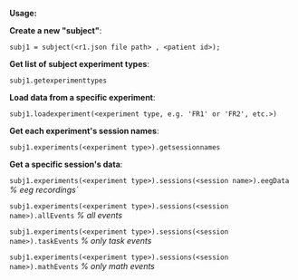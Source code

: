 **Usage:**



**Create a new "subject"**:

`subj1 = subject(<r1.json file path> , <patient id>);`


**Get list of subject experiment types**:

`subj1.getexperimenttypes`


**Load data from a specific experiment**:

`subj1.loadexperiment(<experiment type, e.g. 'FR1' or 'FR2', etc.>)`


**Get each experiment's session names**:

`subj1.experiments(<experiment type>).getsessionnames`


**Get a specific session's data**:

`subj1.experiments(<experiment type>).sessions(<session name>).eegData` _% eeg recordings`_

`subj1.experiments(<experiment type>).sessions(<session name>).allEvents` _% all events_

`subj1.experiments(<experiment type>).sessions(<session name>).taskEvents` _% only task events_

`subj1.experiments(<experiment type>).sessions(<session name>).mathEvents` _% only math events_